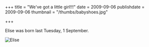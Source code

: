 +++
title = "We've got a little girl!!!"
date = 2009-09-06
publishdate = 2009-09-06
thumbnail = "/thumbs/babyshoes.jpg"

+++

Elise was born last Tuesday, 1 September. 

![Elise](../2009-09-06-elise.jpg)